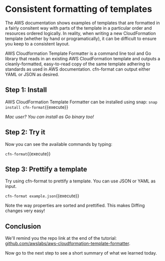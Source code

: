# Consistent formatting of templates

The AWS documentation shows examples of templates that are formatted in a fairly consitent way with parts of the template in a particular order and resources ordered logically. In reality, when writing a new CloudFormation template (whether by hand or programatically), it can be difficult to ensure you keep to a consistent layout.

AWS Cloudformation Template Formatter is a command line tool and Go library that reads in an existing AWS CloudFormation template and outputs a cleanly-formatted, easy-to-read copy of the same template adhering to standards as used in AWS documentation. cfn-format can output either YAML or JSON as desired.

## Step 1: Install 

AWS CloudFormation Template Formatter can be installed using snap:
`snap install cfn-format`{{execute}}

*Mac user? You can install as Go binary too!*

## Step 2: Try it

Now you can see the available commands by typing:

`cfn-format`{{execute}}

## Step 3: Prettify a template

Try using cfn-format to prettify a template. You can use JSON or YAML as input.

`cfn-format example.json`{{execute}}

Note the way properties are sorted and prettified. This makes Diffing changes very easy!

## Conclusion

We'll remind you the repo link at the end of the tutorial: [github.com/awslabs/aws-cloudformation-template-formatter](https://github.com/awslabs/aws-cloudformation-template-formatter).

Now go to the next step to see a short summary of what we learned today.
